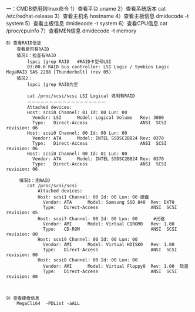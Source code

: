 
一：CMDB使用到linux命令
    1）查看平台
        uname
    2）查看系统版本
        cat /etc/redhat-release
    3）查看主机名
        hostname
    4）查看主板信息
        dmidecode -t system
    5）查看主板信息
        dmidecode -t system
    6）查看CPU信息
        cat /proc/cpuinfo
    7）查看MEN信息
        dmidecode -t  memory

    8）查看RAID信息
        查看是否有RAID
        情况1：检查有RAID
            lspci |grep RAID   #RAID卡型号LSI
            03:00.0 RAID bus controller: LSI Logic / Symbios Logic MegaRAID SAS 2208 [Thunderbolt] (rev 05)
        情况2：
            lspci |grep RAID为空

            cat /proc/scsi/scsi LSI Logical 说明有RAID
            －－－－－－－－－－－－－－－－－－
            Attached devices:
            Host: scsi0 Channel: 01 Id: 00 Lun: 00
              Vendor: LSI      Model: Logical Volume   Rev: 3000
              Type:   Direct-Access                    ANSI  SCSI revision: 06
            Host: scsi0 Channel: 00 Id: 00 Lun: 00
              Vendor: ATA      Model: INTEL SSDSC2BB24 Rev: 0370
              Type:   Direct-Access                    ANSI  SCSI revision: 06
            Host: scsi0 Channel: 00 Id: 01 Lun: 00
              Vendor: ATA      Model: INTEL SSDSC2BB24 Rev: 0370
              Type:   Direct-Access                    ANSI  SCSI revision: 06

         情况3：无RAID
            cat /proc/scsi/scsi
                Attached devices:
                Host: scsi1 Channel: 00 Id: 00 Lun: 00 硬盘
                  Vendor: ATA      Model: Samsung SSD 840  Rev: DXT0
                  Type:   Direct-Access                    ANSI  SCSI revision: 05
                Host: scsi7 Channel: 00 Id: 00 Lun: 00      #光驱
                  Vendor: AMI      Model: Virtual CDROM0   Rev: 1.00
                  Type:   CD-ROM                           ANSI  SCSI revision: 00
                Host: scsi9 Channel: 00 Id: 00 Lun: 00
                  Vendor: AMI      Model: Virtual HDISK0   Rev: 1.00
                  Type:   Direct-Access                    ANSI  SCSI revision: 00
                Host: scsi8 Channel: 00 Id: 00 Lun: 00
                  Vendor: AMI      Model: Virtual Floppy0  Rev: 1.00  软驱
                  Type:   Direct-Access                    ANSI  SCSI revision: 00



    9）查看硬盘信息
        MegaCli64  -PDList -aALL